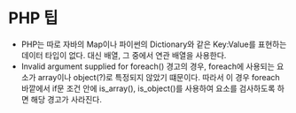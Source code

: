 # PHP 팁

- PHP는 따로 자바의 Map이나 파이썬의 Dictionary와 같은 Key:Value를 표현하는 데이터 타입이 없다. 대신 배열, 그 중에서 연관 배열을 사용한다.
- Invalid argument supplied for foreach() 경고의 경우, foreach에 사용되는 요소가 array이나 object(?)로 특정되지 않았기 떄문이다. 따라서 이 경우 foreach 바깥에서 if문 조건 안에 is_array(), is_object()를 사용하여 요소를 검사하도록 하면 해당 경고가 사라진다.

